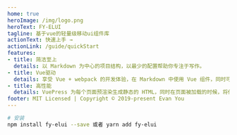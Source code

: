 ```yaml
---
home: true
heroImage: /img/logo.png
heroText: FY-ELUI
tagline: 基于vue的轻量级移动ui组件库
actionText: 快速上手 →
actionLink: /guide/quickStart
features:
- title: 简洁至上
  details: 以 Markdown 为中心的项目结构，以最少的配置帮助你专注于写作。
- title: Vue驱动
  details: 享受 Vue + webpack 的开发体验，在 Markdown 中使用 Vue 组件，同时可以使用 Vue 来开发自定义主题。
- title: 高性能
  details: VuePress 为每个页面预渲染生成静态的 HTML，同时在页面被加载的时候，将作为 SPA 运行。
footer: MIT Licensed | Copyright © 2019-present Evan You
---
```


``` bash
# 安装
npm install fy-elui --save 或者 yarn add fy-elui
```
